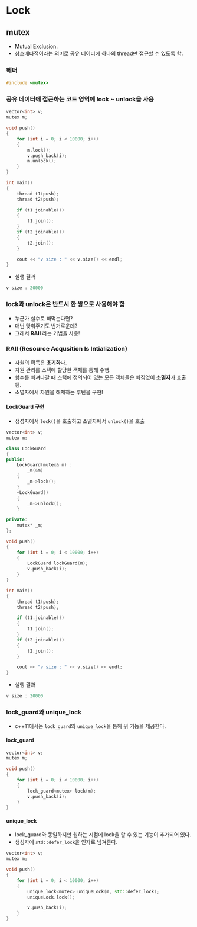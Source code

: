 # Lock
## mutex
- Mutual Exclusion.
- 상호배타적이라는 의미로 공유 데이터에 하나의 thread만 접근할 수 있도록 함.
### 헤더
```c++
#include <mutex>
```
### 공유 데이터에 접근하는 코드 영역에 lock ~ unlock을 사용
```c++
vector<int> v;
mutex m;

void push()
{
	for (int i = 0; i < 10000; i++)
	{
		m.lock();
		v.push_back(i);
		m.unlock();
	}
}
```
```c++
int main()
{
	thread t1(push);
	thread t2(push);

	if (t1.joinable())
	{
		t1.join();
	}
	if (t2.joinable())
	{
		t2.join();
	}

	cout << "v size : " << v.size() << endl;
}
```
- 실행 결과
```c++
v size : 20000
```
### lock과 unlock은 반드시 한 쌍으로 사용해야 함
- 누군가 실수로 빼먹는다면?
- 매번 맞춰주기도 번거로운데?
- 그래서 **RAII** 라는 기법을 사용!
### RAII (Resource Acqusition Is Intialization)
- 자원의 획득은 **초기화**다.
- 자원 관리를 스택에 할당한 객체를 통해 수행.
- 함수를 빠져나갈 때 스택에 정의되어 있는 모든 객체들은 빠짐없이 **소멸자**가 호출됨.
- 소멸자에서 자원을 해제하는 루틴을 구현!
#### LockGuard 구현
- 생성자에서 `lock()`을 호출하고 소멸자에서 `unlock()`을 호출
```c++
vector<int> v;
mutex m;

class LockGuard
{
public:
	LockGuard(mutex& m) :
		_m(&m)
	{
		_m->lock();
	}
	~LockGuard()
	{
		_m->unlock();
	}

private:
	mutex* _m;
};

void push()
{
	for (int i = 0; i < 10000; i++)
	{
		LockGuard lockGuard(m);
		v.push_back(i);
	}
}
```
```c++
int main()
{
	thread t1(push);
	thread t2(push);

	if (t1.joinable())
	{
		t1.join();
	}
	if (t2.joinable())
	{
		t2.join();
	}

	cout << "v size : " << v.size() << endl;
}
```
- 실행 결과
```c++
v size : 20000
```
### lock_guard와 unique_lock
- c++11에서는 `lock_guard`와 `unique_lock`을 통해 위 기능을 제공한다.
#### lock_guard
```c++
vector<int> v;
mutex m;

void push()
{
	for (int i = 0; i < 10000; i++)
	{
		lock_guard<mutex> lock(m);
		v.push_back(i);
	}
}
```
#### unique_lock
- lock_guard와 동일하지만 원하는 시점에 lock을 할 수 있는 기능이 추가되어 있다.
- 생성자에 `std::defer_lock`을 인자로 넘겨준다.
```c++
vector<int> v;
mutex m;

void push()
{
	for (int i = 0; i < 10000; i++)
	{
		unique_lock<mutex> uniqueLock(m, std::defer_lock);
		uniqueLock.lock();

		v.push_back(i);
	}
}
```
